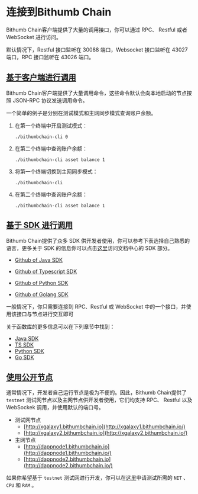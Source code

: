 # 连接到Bithumb Chain

Bithumb Chain客户端提供了大量的调用接口，你可以通过 RPC、 Restful 或者 WebSocket 进行访问。

默认情况下，Restful 接口监听在 30088 端口，Websocket 接口监听在 43027 端口，RPC 接口监听在 43026 端口。

## [基于客户端进行调用](https://dev-docs.xtar.io/#/docs-cn/xtar-cli/03-connect-to-client?id=基于客户端进行调用)

Bithumb Chain客户端提供了大量调用命令，这些命令默认会向本地启动的节点按照 JSON-RPC 协议发送调用命令。

一个简单的例子是分别在测试模式和主网同步模式查询账户余额。

1. 在第一个终端中开启测试模式：

   ```shell
   ./bithumbchain-cli 0
   ```

2. 在第二个终端中查询账户余额：

   ```shell
   ./bithumbchain-cli asset balance 1
   ```

3. 将第一个终端切换到主网同步模式：

   ```shell
   ./bithumbchain-cli
   ```

4. 在第二个终端中查询账户余额：

   ```shell
   ./bithumbchain-cli asset balance 1
   ```

## [基于 SDK 进行调用](https://dev-docs.xtar.io/#/docs-cn/xtar-cli/03-connect-to-client?id=基于-sdk-进行调用)

Bithumb Chain提供了众多 SDK 供开发者使用，你可以参考下表选择自己熟悉的语言，更多关于 SDK 的信息你可以点击[这里](http://10.0.151.70/cn/sdks/overview.html)访问文档中心的 SDK 部分。

- [Github of Java SDK](https://github.com/xtario/xtar-java-sdk)

- [Github of Typescript SDK](https://github.com/xtario/xtar-ts-sdk)

- [Github of Python SDK](https://github.com/xtario/xtar-py-sdk)

- [Github of Golang SDK](https://github.com/xtario/xtar-go-sdk)

  

一般情况下，你只需要连接到 RPC、Restful 或 WebSocket 中的一个接口，并使用该接口与节点进行交互即可

关于函数库的更多信息可以在下列章节中找到：

- [Java SDK](http://10.0.151.70/cn/sdks/java.html)
- [TS SDK](http://10.0.151.70/cn/sdks/ts.html)
- [Python SDK](http://10.0.151.70/cn/sdks/python.html)
- [Go SDK](http://10.0.151.70/cn/sdks/go-sdk.html)

## [使用公开节点](https://dev-docs.xtar.io/#/docs-cn/xtar-cli/03-connect-to-client?id=使用公开节点)

通常情况下，开发者自己运行节点是极为不便的。因此，Bithumb Chain提供了 `testnet` 测试网节点以及主网节点供开发者使用，它们均支持 RPC、 Restful 以及 WebSockek 调用，并使用默认的端口号。

- 测试网节点
  - [http://xgalaxy1.bithumbchain.io](http://xgalaxy1.bithumbchain.io/)
  - [http://xgalaxy2.bithumbchain.io](http://xgalaxy2.bithumbchain.io/)
- 主网节点
  - [http://dappnode1.bithumbchain.io](http://dappnode1.bithumbchain.io/)
  - [http://dappnode2.bithumbchain.io](http://dappnode2.bithumbchain.io/)

如果你希望基于 `testnet` 测试网进行开发，你可以在[这里](https://developer.bithumbchain.io/applyResource)申请测试所需的 `NET` 、 `CPU` 和 `RAM` 。

